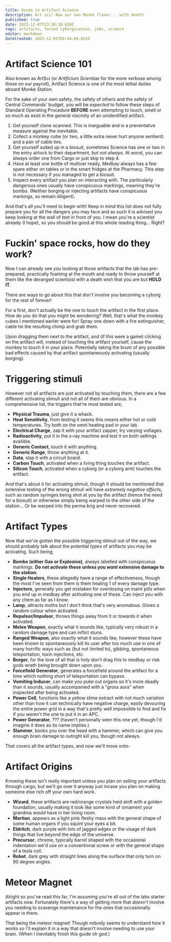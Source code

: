 ```yaml
---
title: Guide to Artifact Science
description: Art sci! Now our own Monke flavor... with death!
published: true
date: 2023-12-07T23:30:18.820Z
tags: artifacts, forced cyborgization, jobs, science
editor: markdown
dateCreated: 2023-12-01T04:44:04.023Z
---
```


# Artifact Science 101

Also known as ArtSci (or *Artificium Scientiae* for the more verbose among those on our payroll), Artifact Science is one of the most lethal duties aboard Monke Station.

For the sake of your own safety, the safety of others and the safety of Central Commands' budget, you will be *expected* to follow these steps of Standard Operating Procedure **BEFORE** even attempting to touch, smell or so much as exist in the general viscinity of an unidentified artifact.

1. Get yourself clone scanned. This is inarguable and is a preventative measure against the inevitable.
1. Collect a monkey cube (or two, a little extra never hurt anyone sentient) and a pair of cable ties.
1. Get yourself suited up in a biosuit, sometimes Science has one or two in the entry airlock to their department, *but not always*. At worst, you can always order one from Cargo or just skip to step 4.
1. Have at least one bottle of multiver ready, Medbay always has a few spare either on tables or in the smart fridges at the Pharmacy. This step is not necessary if you managed to get a biosuit.
1. Inspect every artifact you plan on interacting with. The particularly dangerous ones usually have conspicuous markings, meaning they're bombs. (Neither borging or injecting artifacts have conspicuous markings, so remain diligent).

And that's all you'll need to begin with! Keep in mind this list does not fully prepare you for all the dangers you may face and as such it is advised you keep looking at the wall of text in front of you. I mean you're a scientist already (I hope), so you should be good at this whole reading thing... Right?
# Fuckin' space rocks, how do they work?
Now I can already see you looking at those artifacts that the lab has pre-prepared, practically foaming at the mouth and ready to throw yourself at them like the deranged scientsist with a death wish that you are but **HOLD IT**.

There are ways to go about this that don't involve you becoming a cyborg for the rest of forever!

For a first, don't actually be the one to touch the artifact in the first place. How do you do that you might be wondering? Well, that's what the monkey cubes I mentioned earlier were for! Spray one down with a fire extinguisher, cable tie the resulting chimp and grab them.

Upon dragging them next to the artifact, and (if this were a game) clicking on the artifact will, instead of touching the artifact yourself, cause the monkey to touch it in your place. Potentially taking the brunt of any possible bad effects caused by that artifact spontaneously activating (usually borging).

# Triggering stimuli
However not all artifacts are just activated by touching them, there are a few different activating stimuli and not all of them are obvious. In a comprehensive list, the triggers that're most tested are;

- **Physical Trauma**, just give it a whack.
- **Heat Sensitivity**, from testing it seems this means either hot or cold temperatures. Try both on the omni heating pad in your lab.
- **Electrical Charge**, zap it with your artifact zapper, try varying voltages.
- **Radioactivity**, put it in the x-ray machine and test it on both settings availible.
- **Generic Contact**, touch it with anything.
- **Generic Range**, throw anything at it.
- **Data**, slap it with a circuit board.
- **Carbon Touch**, activated when a living thing touches the artifact.
- **Silicon Touch**, activated when a cyborg (or a cyborg arm) touches the artifact.

And that's about it for activating stimuli, though it should be mentioned that extensive testing of the wrong stimuli will have *extremely negative effects*, such as random syringes being shot at you by the artifact (hence the need for a biosuit) or otherwise simply being warped to the other side of the station... Or be warped into the perma brig and never recovered.

# Artifact Types
Now that we've gotten the possible triggering stimuli out of the way, we should probably talk about the potential *types* of artifacts you may be activating. Such being;

- **Bombs (either Gas or Explosive)**, always labelled with conspicuous markings. **Do not activate these unless you _want_ extensive damage to the station**.
- **Single Healers**, these allegedly have a range of effectiveness, though the most I've seen from them is them healing 1 of every damage type.
- **Injectors**, generally you get mistaken for overdosing on maint pills when you end up in medbay after activating one of these. Can inject you with any chem as far as I know.
- **Lamp**, attracts moths but I don't think that's very anomalous. Glows a random colour when activated.
- **Repulsor/Impulsor**, throws things away from it or towards it when activated.
- **Melee Weapon**, exactly what it sounds like, typically very robust in a random damage type and can inflict stuns.
- **Ranged Weapon**, also exactly what it sounds like, however these have been known to spontaneously kill its user after too much use in one of many horrific ways such as (but not limited to), gibbing, spontaneous teleportation, toxin injections, etc.
- **Borger**, for the love of all that is holy don't drag this to medbay or risk gods wrath being brought down upon you.
- **Forcefield Generator**, generates a forcefield around the artifact for a time which nothing short of teleportation can bypass.
- **Vomiting Inducer**, can make you puke out organs so it's more deadly than it sounds, usually accompanied with a "gross aura" when inspected after being activated.
- **Power Cell**, functions like a yellow slime extract with not much variation other than how it can technically have negative charge, easily devouring the entire power grid in a way that's pretty well impossible to find and fix if you weren't the one to put it in an APC.
- **Power Generator**, ??? (haven't personally seen this one yet, though I'd imagine it does as its name implies.)
- **Slammer**, bonks you over the head with a hammer, which can give you enough brain damage to outright kill you, though not always.

That covers all the artifact types, and now we'll move onto-
# Artifact Origins
Knowing these isn't really important unless you plan on selling your artifacts through cargo, but we'll go over it anyway just incase you plan on making someone else rich off your own hard work.

- **Wizard**, these artifacts are red/orange crystals held aloft with a golden foundation, usually making it look like some kind of ornament your grandma would have in her living room.
- **Martian**, appears as a light pink fleshy mass with the general shape of some human organs if you squint your eyes a bit.
- **Eldritch**, dark purple with lots of jagged edges or the visage of dark things that live beyond the edge of the universe.
- **Precursor**, chrome, typically barrel shaped with the occasional indentation we'd use on a conventional screw or with the general shape of a tesla coil.
- **Robot**, dark grey with straight lines along the surface that only turn on 90 degree angles.

# Meteor Magnet
Alright so you've read this far, I'm assuming you're all out of the labs starter artifacts now. Fortunately there's a way of getting more that *doesn't* involve you needing to scavenge maintenance for the ones that occasionally appear in there.

That being the meteor magnet! Though nobody seems to understand how it works so I'll explain it in a way that doesn't involve needing to use your brain. (When I inevitably finish this guide oh god.)